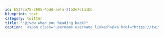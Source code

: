 ```yaml
---
id: b52fca75-3605-4bdd-aefa-21b2e7c1a1bb
blueprint: text
category: twitter
title: "'@jvdw when you heading back?"
caption: '<span class="username username_linked">@<a href="https://twitter.com/jvdw" title="John van der Woude">jvdw</a></span> when you heading back?'
---
```

